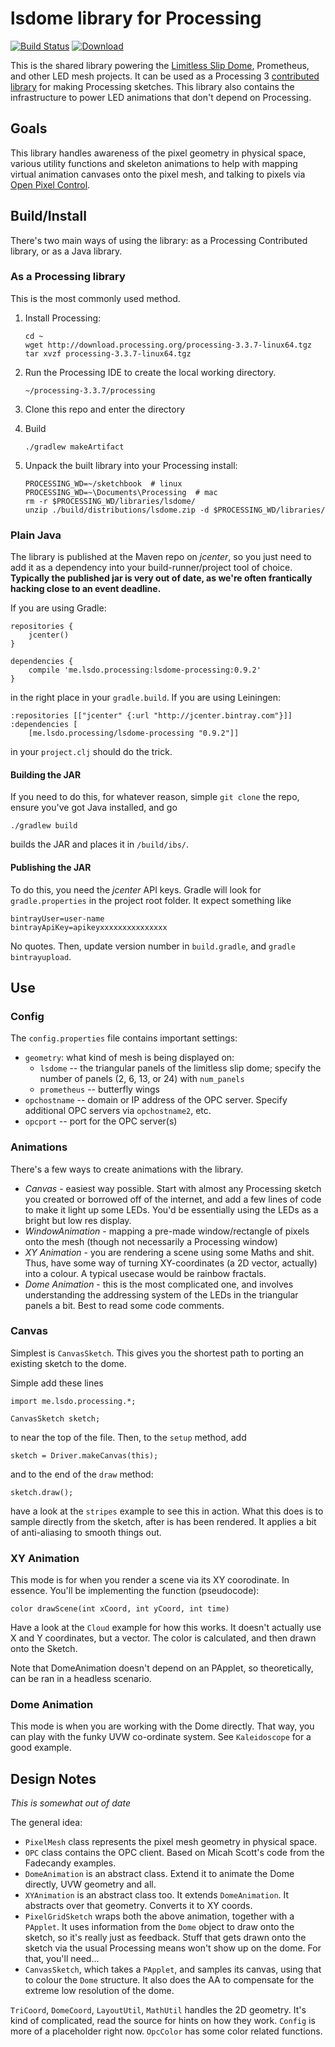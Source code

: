 # lsdome library for Processing

[![Build Status](https://travis-ci.org/shen-tian/lsdome-processing.svg?branch=master)](https://travis-ci.org/shen-tian/lsdome-processing)
[![Download](https://api.bintray.com/packages/shen-tian/maven/lsdome-processing/images/download.svg)](https://bintray.com/shen-tian/maven/lsdome-processing/_latestVersion)

This is the shared library powering the [Limitless Slip Dome](https://github.com/shen-tian/l-s-dome), Prometheus, and other LED mesh projects.
It can be used as a Processing 3 [contributed library](https://github.com/processing/processing/wiki/How-to-Install-a-Contributed-Library) for making Processing sketches.
This library also contains the infrastructure to power LED animations that don't depend on Processing.

## Goals

This library handles awareness of the pixel geometry in physical space, various utility functions and skeleton animations to help with mapping virtual animation canvases onto the pixel mesh, and talking to pixels via [Open Pixel Control](http://openpixelcontrol.org/).

## Build/Install

There's two main ways of using the library: as a Processing Contributed library, 
or as a Java library.

### As a Processing library

This is the most commonly used method.

1. Install Processing:

    ```
    cd ~
    wget http://download.processing.org/processing-3.3.7-linux64.tgz
    tar xvzf processing-3.3.7-linux64.tgz
    ```

2. Run the Processing IDE to create the local working directory.

    `~/processing-3.3.7/processing`

3. Clone this repo and enter the directory

4. Build

    `./gradlew makeArtifact`

5. Unpack the built library into your Processing install:

    ```
    PROCESSING_WD=~/sketchbook  # linux
    PROCESSING_WD=~\Documents\Processing  # mac
    rm -r $PROCESSING_WD/libraries/lsdome/
    unzip ./build/distributions/lsdome.zip -d $PROCESSING_WD/libraries/
    ```

### Plain Java

The library is published at the Maven repo on _jcenter_, so you just need to add it as a dependency into your
 build-runner/project tool of choice. **Typically the published jar is very out of date, as we're often frantically hacking close to an event deadline.**

If you are using Gradle:

    repositories {
        jcenter()
    }

    dependencies {
        compile 'me.lsdo.processing:lsdome-processing:0.9.2'
    }

in the right place in your `gradle.build`. If you are using Leiningen:

    :repositories [["jcenter" {:url "http://jcenter.bintray.com"}]]
    :dependencies [
        [me.lsdo.processing/lsdome-processing "0.9.2"]]

in your `project.clj` should do the trick.

#### Building the JAR

If you need to do this, for whatever reason, simple `git clone` the repo, 
ensure you've got Java installed, and go

    ./gradlew build

builds the JAR and places it in `/build/ibs/`.

#### Publishing the JAR

To do this, you need the _jcenter_ API keys. Gradle will look for 
`gradle.properties` in the project root folder. It expect something like

    bintrayUser=user-name
    bintrayApiKey=apikeyxxxxxxxxxxxxxxx
    
No quotes. Then, update version number in `build.gradle`, and `gradle bintrayupload`.

## Use

### Config

The `config.properties` file contains important settings:

- `geometry`: what kind of mesh is being displayed on:
  - `lsdome` -- the triangular panels of the limitless slip dome; specify the number of panels (2, 6, 13, or 24) with `num_panels`
  - `prometheus` -- butterfly wings
- `opchostname` -- domain or IP address of the OPC server. Specify additional OPC servers via `opchostname2`, etc.
- `opcport` -- port for the OPC server(s)

### Animations

There's a few ways to create animations with the library.

* _Canvas_ - easiest way possible. Start with almost any Processing sketch you 
created or borrowed off of the internet, and add a few lines of code to make it light up 
some LEDs. You'd be essentially using the LEDs as a bright but low res display.
* _WindowAnimation_ - mapping a pre-made window/rectangle of pixels onto the mesh (though not necessarily a Processing window)
* _XY Animation_ - you are rendering a scene using some Maths and shit. Thus, 
have some way of turning XY-coordinates (a 2D vector, actually) into a colour. 
A typical usecase would be rainbow fractals.
* _Dome Animation_ - this is the most complicated one, and involves understanding the addressing system of the LEDs in
the triangular panels a bit. Best to read some code comments.

### Canvas

Simplest is `CanvasSketch`. This gives you the shortest path to porting an existing
sketch to the dome.

Simple add these lines

    import me.lsdo.processing.*;

    CanvasSketch sketch;

to near the top of the file. Then, to the `setup` method, add

    sketch = Driver.makeCanvas(this);

and to the end of the `draw` method:

    sketch.draw();

have a look at the `stripes` example to see this in action. What this does is
to sample directly from the sketch, after is has been rendered. It applies a 
bit of anti-aliasing to smooth things out.

### XY Animation

This mode is for when you render a scene via its XY coorodinate. In essence. You'll
be implementing the function (pseudocode):

    color drawScene(int xCoord, int yCoord, int time)

Have a look at the `Cloud` example for how this works. It doesn't actually use
X and Y coordinates, but a vector. The color is calculated, and then drawn onto
the Sketch.

Note that DomeAnimation doesn't depend on an PApplet, so theoretically, can be 
ran in a headless scenario.

### Dome Animation

This mode is when you are working with the Dome directly. That way, you can play
with the funky UVW co-ordinate system. See `Kaleidoscope` for a good example.

## Design Notes

_This is somewhat out of date_

The general idea:

* `PixelMesh` class represents the pixel mesh geometry in physical space.
* `OPC` class contains the OPC client. Based on Micah Scott's code from the Fadecandy examples.
* `DomeAnimation` is an abstract class. Extend it to animate the Dome directly, UVW geometry and all.
* `XYAnimation` is an abstract class too. It extends `DomeAnimation`. It abstracts over that geometry.
Converts it to XY coords.
* `PixelGridSketch` wraps both the above animation, together with a `PApplet`. It uses information from the
`Dome` object to draw onto the sketch, so it's really just as feedback. Stuff that gets drawn onto the sketch
via the usual Processing means won't show up on the dome. For that, you'll need...
* `CanvasSketch`, which takes a `PApplet`, and samples its canvas, using that to colour the `Dome`
structure. It also does the AA to compensate for the extreme low resolution of the
dome.

`TriCoord`, `DomeCoord`, `LayoutUtil`, `MathUtil` handles the 2D geometry. It's kind of complicated, read
the source for hints on how they work.
`Config` is more of a placeholder right now.
`OpcColor` has some color related functions.
